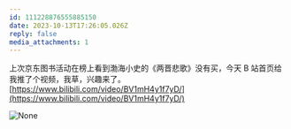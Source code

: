 ```yaml
---
id: 111228876555885150
date: 2023-10-13T17:26:05.026Z
reply: false
media_attachments: 1
---
```


上次京东图书活动在榜上看到渤海小史的《两晋悲歌》没有买，今天 B 站首页给我推了个视频，我草，兴趣来了。[https://www.bilibili.com/video/BV1mH4y1f7yD/](https://www.bilibili.com/video/BV1mH4y1f7yD/)

![None](https://files.e5n.cc/media_attachments/files/111/228/876/306/598/807/original/e299364b9a029909.jpg)
